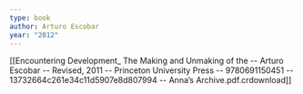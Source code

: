 ```yaml
---
type: book
author: Arturo Escobar
year: "2012"
---
```

[[Encountering Development_ The Making and Unmaking of the -- Arturo Escobar -- Revised, 2011 -- Princeton University Press -- 9780691150451 -- 13732664c261e34c11d5907e8d807994 -- Anna’s Archive.pdf.crdownload]]
